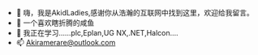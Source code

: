 - 👋 嗨，我是AkidLadies,感谢你从浩瀚的互联网中找到这里，欢迎给我留言。
- 👀 一个喜欢瞎折腾的咸鱼
- 🌱 我正在学习……plc,Eplan,UG NX,.NET,Halcon....
- 📫 Akiramerare@outlook.com

<!---
AkidLadies/AkidLadies is a ✨ special ✨ repository because its `README.md` (this file) appears on your GitHub profile.
You can click the Preview link to take a look at your changes.
--->
